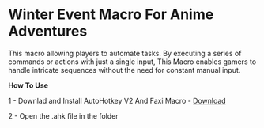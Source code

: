 # Winter Event Macro For Anime Adventures

This macro allowing players to automate tasks. By executing a series of commands or actions with just a single input, This Macro enables gamers to handle intricate sequences without the need for constant manual input.

**How To Use**

1 - Downlad and Install AutoHotkey V2 And Faxi Macro - [Download](https://dlgram.com/QPTaV)   

2 - Open the .ahk file in the folder
